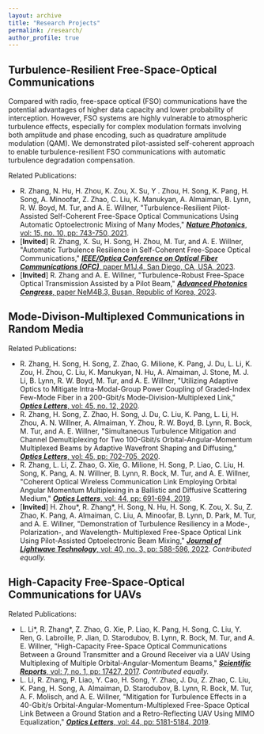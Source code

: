 ```yaml
---
layout: archive
title: "Research Projects"
permalink: /research/
author_profile: true
---
```


Turbulence-Resilient Free-Space-Optical Communications
------------
Compared with radio, free-space optical (FSO) communications have the potential advantages of higher data capacity and lower probability of interception. However, FSO systems are highly vulnerable to atmospheric turbulence effects, especially for complex modulation formats involving both amplitude and phase encoding, such as quadrature amplitude modulation (QAM). We demonstrated pilot-assisted self-coherent approach to enable turbulence-resilient FSO communications with automatic turbulence degradation compensation.

[](https://github.com/rogerzhezhe1994/rogerzhezhe1994.github.io/blob/master/images/turbulence_resilience.png)

Related Publications:

* R. Zhang, N. Hu, H. Zhou, K. Zou, X. Su, Y . Zhou, H. Song, K. Pang, H. Song, A. Minoofar, Z. Zhao, C. Liu, K.
Manukyan, A. Almaiman, B. Lynn, R. W. Boyd, M. Tur, and A. E. Willner, "Turbulence-Resilient Pilot-Assisted Self-Coherent Free-Space Optical Communications Using Automatic Optoelectronic Mixing of Many Modes," [***Nature Photonics***, vol: 15, no. 10, pp: 743-750, 2021](https://www.nature.com/articles/s41566-021-00877-w).
* [**Invited**] R. Zhang, X. Su, H. Song, H. Zhou, M. Tur, and A. E. Willner, "Automatic Turbulence Resilience in Self-Coherent Free-Space Optical Communications," [***IEEE/Optica Conference on Optical Fiber Communications (OFC)***, paper M1J.4, San Diego, CA, USA, 2023](https://opg.optica.org/abstract.cfm?uri=OFC-2023-M1J.4).
* [**Invited**] R. Zhang and A. E. Willner, "Turbulence-Robust Free-Space Optical Transmission Assisted by a Pilot Beam," [***Advanced Photonics Congress***, paper NeM4B.3, Busan, Republic of Korea, 2023](https://opg.optica.org/abstract.cfm?uri=Networks-2023-NeM4B.3).



Mode-Divison-Multiplexed Communications in Random Media
--------------


Related Publications:

* R. Zhang, H. Song, H. Song, Z. Zhao, G. Milione, K. Pang, J. Du, L. Li, K. Zou, H. Zhou, C. Liu, K. Manukyan,
N. Hu, A. Almaiman, J. Stone, M. J. Li, B. Lynn, R. W. Boyd, M. Tur, and A. E. Willner, "Utilizing Adaptive Optics to Mitigate Intra-Modal-Group Power Coupling of Graded-Index Few-Mode Fiber in a 200-Gbit/s Mode-Division-Multiplexed Link," [***Optics Letters***, vol: 45, no. 12, 2020](https://opg.optica.org/ol/abstract.cfm?uri=ol-45-13-3577). 
* R. Zhang, H. Song, Z. Zhao, H. Song, J. Du, C. Liu, K. Pang, L. Li, H. Zhou, A. N. Willner, A. Almaiman, Y.
Zhou, R. W. Boyd, B. Lynn, R. Bock, M. Tur, and A. E. Willner, "Simultaneous Turbulence Mitigation and Channel Demultiplexing for Two 100-Gbit/s Orbital-Angular-Momentum Multiplexed Beams by Adaptive Wavefront Shaping and Diffusing," [***Optics Letters***, vol: 45, pp: 702-705, 2020](https://opg.optica.org/ol/abstract.cfm?uri=ol-45-3-702).
* R. Zhang, L. Li, Z. Zhao, G. Xie, G. Milione, H. Song, P. Liao, C. Liu, H. Song, K. Pang, A. N. Willner, B. Lynn,
R. Bock, M. Tur, and A. E. Willner, "Coherent Optical Wireless Communication Link Employing Orbital Angular Momentum Multiplexing in a Ballistic and Diffusive Scattering Medium," [***Optics Letters***, vol: 44, pp: 691-694, 2019](https://opg.optica.org/abstract.cfm?uri=ol-44-3-691).
* [**Invited**] H. Zhou\*, R. Zhang\*, H. Song, N. Hu, H. Song, K. Zou, X. Su, Z. Zhao, K. Pang, A. Almaiman, C. Liu, A.
Minoofar, B. Lynn, D. Park, M. Tur, and A. E. Willner, "Demonstration of Turbulence Resiliency in a Mode-, Polarization-, and Wavelength- Multiplexed Free-Space Optical Link Using Pilot-Assisted Optoelectronic Beam Mixing," [***Journal of Lightwave Technology***, vol: 40, no. 3, pp: 588-596, 2022](https://ieeexplore.ieee.org/abstract/document/9695404). *Contributed equally.*




High-Capacity Free-Space-Optical Communications for UAVs
-------------


Related Publications:

* L. Li\*, R. Zhang\*, Z. Zhao, G. Xie, P. Liao, K. Pang, H. Song, C. Liu, Y. Ren, G. Labroille, P. Jian, D. Starodubov,
B. Lynn, R. Bock, M. Tur, and A. E. Willner, "High-Capacity Free-Space Optical Communications Between a Ground Transmitter and a Ground Receiver via a UAV Using Multiplexing of Multiple Orbital-Angular-Momentum Beams," [***Scientific Reports***, vol: 7, no. 1, pp: 17427, 2017](https://www.nature.com/articles/s41598-017-17580-y). *Contributed equally.*
* L. Li, R. Zhang, P. Liao, Y. Cao, H. Song, Y. Zhao, J. Du, Z. Zhao, C. Liu, K. Pang, H. Song, A. Almaiman, D.
Starodubov, B. Lynn, R. Bock, M. Tur, A. F. Molisch, and A. E. Willner, "Mitigation for Turbulence Effects in a 40-Gbit/s Orbital-Angular-Momentum-Multiplexed Free-Space Optical Link Between a Ground Station and a Retro-Reflecting UAV Using MIMO Equalization," [***Optics Letters***, vol: 44, pp: 5181-5184, 2019](https://opg.optica.org/ol/abstract.cfm?uri=ol-44-21-5181).

